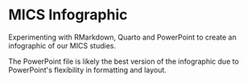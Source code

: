 # MICS Infographic

Experimenting with RMarkdown, Quarto and PowerPoint to create an infographic of our MICS studies.

The PowerPoint file is likely the best version of the infographic due to PowerPoint's flexibility in formatting and layout.
